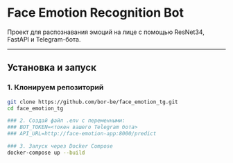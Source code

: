 # Face Emotion Recognition Bot

Проект для распознавания эмоций на лице с помощью ResNet34, FastAPI и Telegram-бота.

---

## Установка и запуск

### 1. Клонируем репозиторий

```bash
git clone https://github.com/bor-be/face_emotion_tg.git
cd face_emotion_tg

### 2. Создай файл .env с переменными:
### BOT_TOKEN=<токен вашего Telegram бота>
### API_URL=http://face-emotion-app:8000/predict

### 3. Запуск через Docker Compose
docker-compose up --build
